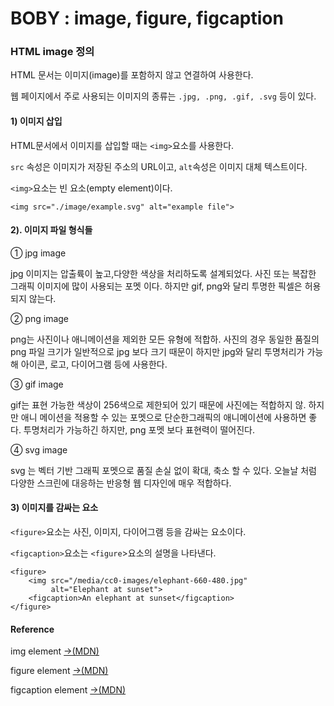# BOBY : image, figure, figcaption

### HTML image 정의

HTML 문서는 이미지\(image\)를 포함하지 않고 연결하여 사용한다. 

웹 페이지에서 주로 사용되는 이미지의 종류는 `.jpg, .png, .gif, .svg` 등이 있다.

#### 1\) 이미지 삽입

HTML문서에서 이미지를 삽입할 때는 `<img>`요소를 사용한다. 

`src` 속성은 이미지가 저장된 주소의 URL이고, `alt`속성은 이미지 대체 텍스트이다.

`<img>`요소는 빈 요소\(empty element\)이다.

```markup
<img src="./image/example.svg" alt="example file">
```

#### 2\). 이미지 파일 형식들

① jpg image

jpg 이미지는 압출륙이 높고,다양한 색상을 처리하도록 설계되었다. 사진 또는 복잡한 그래픽 이미지에 많이 사용되는 포멧 이다. 하지만 gif, png와 달리 투명한 픽셀은 허용되지 않는다.

② png image

png는 사진이나 애니메이션을 제외한 모든 유형에 적합하. 사진의 경우 동일한 품질의 png 파일 크기가 일반적으로 jpg 보다 크기 때문이 하지만 jpg와 달리 투명처리가 가능해 아이콘, 로고, 다이어그램 등에 사용한다.

③ gif image

gif는 표현 가능한 색상이 256색으로 제한되어 있기 때문에 사진에는 적합하지 않. 하지만 애니 메이션을 적용할 수 있는 포멧으로 단순한그래픽의 애니메이션에 사용하면 좋다. 투명처리가 가능하긴 하지만, png 포멧 보다 표현력이 떨어진다.

④ svg image

svg 는 벡터 기반 그래픽 포멧으로 품질 손실 없이 확대, 축소 할 수 있다. 오늘날 처럼 다양한 스크린에 대응하는 반응형 웹 디자인에 매우 적합하다.

#### 3\) 이미지를 감싸는 요소

`<figure>`요소는 사진, 이미지, 다이어그램 등을 감싸는 요소이다. 

`<figcaption>`요소는 `<figure`&gt;요소의 설명을 나타낸다.

```markup
<figure>
    <img src="/media/cc0-images/elephant-660-480.jpg"
         alt="Elephant at sunset">
    <figcaption>An elephant at sunset</figcaption>
</figure>
```

#### Reference

img element  [→\(MDN\)](https://developer.mozilla.org/en-US/docs/Web/HTML/Element/img)

figure element [→\(MDN\)](https://developer.mozilla.org/en-US/docs/Web/HTML/Element/figure)

figcaption element [→\(MDN\)](https://developer.mozilla.org/en-US/docs/Web/HTML/Element/figcaption)

